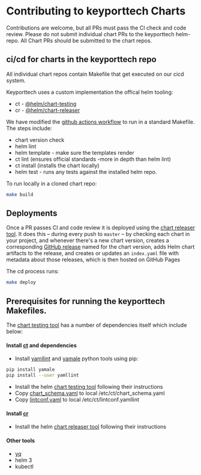 # Contributing to keyporttech Charts

Contributions are welcome, but all PRs must pass the CI check and code review. Please do not submit individual chart PRs to the keyporttech helm-repo. All Chart PRs should be submitted to the chart repos.

## ci/cd for charts in the keyporttech repo

All individual chart repos contain Makefile that get executed on our cicd system.

Keyporttech uses a custom implementation the offical helm tooling:

* ct - [@helm/chart-testing](https://github.com/helm/chart-testing)
* cr - [@helm/chart-releaser](https://github.com/helm/chart-releaser)

We have modified the [github actions workflow](https://github.com/helm/chart-testing-action) to run in a standard Makefile. The steps include:

* chart version check
* helm lint
* helm template - make sure the templates render
* ct lint (ensures official standards -more in depth than helm lint)
* ct install (installs the chart locally)
* helm test - runs any tests against the installed helm repo.

To run locally in a cloned chart repo:

```bash
make build
```

## Deployments

Once a PR passes CI and code review it is deployed using the [chart releaser tool](https://github.com/helm/chart-releaser). It does this – during every push to `master` – by checking each chart in your project, and whenever there's a new chart version, creates a corresponding [GitHub release](https://help.github.com/en/github/administering-a-repository/about-releases) named for the chart version, adds Helm chart artifacts to the release, and creates or updates an `index.yaml` file with metadata about those releases, which is then hosted on GitHub Pages

The cd process runs:

```bash
make deploy
```

## Prerequisites for running the keyporttech Makefiles.

The [chart testing tool](https://github.com/helm/chart-testing) has a number of dependencies itself which include below:

#### Install [ct](https://github.com/helm/chart-testing) and dependencies
 * Install [yamllint](https://github.com/adrienverge/yamllint) and [yamale](https://pypi.org/project/yamale/) python tools using pip:
 ```bash
 pip install yamale
 pip install --user yamllint
 ```
* Install the helm [chart testing tool](https://github.com/helm/chart-testing) following their instructions
* Copy [chart_schema.yaml](https://github.com/helm/chart-testing/blob/master/etc/chart_schema.yaml) to local /etc/ct/chart_schema.yaml
* Copy [lintconf.yaml](https://github.com/helm/chart-testing/blob/master/etc/lintconf.yaml) to local /etc/ct/lintconf.yamllint

#### Install [cr](https://github.com/helm/chart-releaser)
* Install the helm [chart releaser tool](https://github.com/helm/chart-releaserg) following their instructions

#### Other tools
* [yq](https://github.com/mikefarah/yq)
* helm 3
* kubectl
